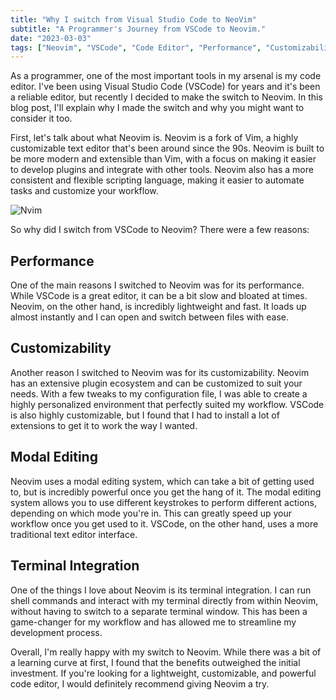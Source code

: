 ```yaml
---
title: "Why I switch from Visual Studio Code to NeoVim"
subtitle: "A Programmer's Journey from VSCode to Neovim."
date: "2023-03-03"
tags: ["Neovim", "VSCode", "Code Editor", "Performance", "Customizability", "Modal Editing", "Terminal Integration", "Productivity"]
---
```



As a programmer, one of the most important tools in my arsenal is my code editor. I've been using Visual Studio Code (VSCode) for years and it's been a reliable editor, but recently I decided to make the switch to Neovim. In this blog post, I'll explain why I made the switch and why you might want to consider it too.

First, let's talk about what Neovim is. Neovim is a fork of Vim, a highly customizable text editor that's been around since the 90s. Neovim is built to be more modern and extensible than Vim, with a focus on making it easier to develop plugins and integrate with other tools. Neovim also has a more consistent and flexible scripting language, making it easier to automate tasks and customize your workflow.

![Nvim](./images/switching_from_vscode_to_nvim.png)


So why did I switch from VSCode to Neovim? There were a few reasons:

## Performance
One of the main reasons I switched to Neovim was for its performance. While VSCode is a great editor, it can be a bit slow and bloated at times. Neovim, on the other hand, is incredibly lightweight and fast. It loads up almost instantly and I can open and switch between files with ease.

## Customizability
Another reason I switched to Neovim was for its customizability. Neovim has an extensive plugin ecosystem and can be customized to suit your needs. With a few tweaks to my configuration file, I was able to create a highly personalized environment that perfectly suited my workflow. VSCode is also highly customizable, but I found that I had to install a lot of extensions to get it to work the way I wanted.

## Modal Editing
Neovim uses a modal editing system, which can take a bit of getting used to, but is incredibly powerful once you get the hang of it. The modal editing system allows you to use different keystrokes to perform different actions, depending on which mode you're in. This can greatly speed up your workflow once you get used to it. VSCode, on the other hand, uses a more traditional text editor interface.

## Terminal Integration
One of the things I love about Neovim is its terminal integration. I can run shell commands and interact with my terminal directly from within Neovim, without having to switch to a separate terminal window. This has been a game-changer for my workflow and has allowed me to streamline my development process.

Overall, I'm really happy with my switch to Neovim. While there was a bit of a learning curve at first, I found that the benefits outweighed the initial investment. If you're looking for a lightweight, customizable, and powerful code editor, I would definitely recommend giving Neovim a try.
